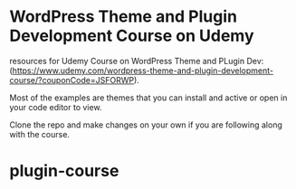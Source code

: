 # WordPress Theme and Plugin Development Course on Udemy

resources for Udemy Course on WordPress Theme and PLugin Dev: 
(https://www.udemy.com/wordpress-theme-and-plugin-development-course/?couponCode=JSFORWP).

Most of the examples are themes that you can install and active or open in your code editor to view.

Clone the repo and make changes on your own if you are following along with the course.
# plugin-course
